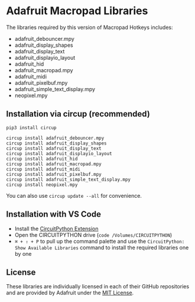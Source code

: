 # Adafruit Macropad Libraries

The libraries required by this version of Macropad Hotkeys includes:

- adafruit_debouncer.mpy
- adafruit_display_shapes
- adafruit_display_text
- adafruit_displayio_layout
- adafruit_hid
- adafruit_macropad.mpy
- adafruit_midi
- adafruit_pixelbuf.mpy
- adafruit_simple_text_display.mpy
- neopixel.mpy

## Installation via circup (recommended)

```shell
pip3 install circup

circup install adafruit_debouncer.mpy
circup install adafruit_display_shapes
circup install adafruit_display_text
circup install adafruit_displayio_layout
circup install adafruit_hid
circup install adafruit_macropad.mpy
circup install adafruit_midi
circup install adafruit_pixelbuf.mpy
circup install adafruit_simple_text_display.mpy
circup install neopixel.mpy
```

You can also use `circup update --all` for convenience.

## Installation with VS Code

- Install the [CircuitPython Extension](https://marketplace.visualstudio.com/items?itemName=joedevivo.vscode-circuitpython)
- Open the CIRCUITPYTHON drive (`code /Volumes/CIRCUITPYTHON`)
- `⌘ + ⇧ + P` to pull up the command palette and use the `CircuitPython: Show Available Libraries` command to install the required libraries one by one

## License

These libraries are individually licensed in each of their GitHub repositories
and are provided by Adafruit under the [MIT License](LICENSE.md).
